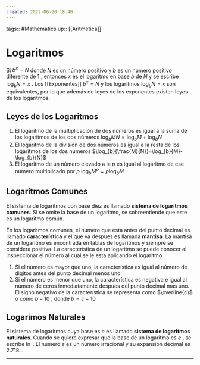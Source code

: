 ```yaml
---
created: 2022-06-20 18:40
---
```

tags:: #Mathematics
up:: [[Aritmetica]]
# Logaritmos
Si $b^{x}=N$ donde $N$ es un número positivo y $b$ es un número positivo diferente de $1$ , entonces $x$ es el logaritmo en base $b$ de $N$ y se escribe $\log_{b}{N}=x$ . Los [[Exponentes]] $b^{x}=N$ y los logaritmos $\log_{b}{N}=x$ son equivalentes, por lo que además de leyes de los exponentes existen leyes de los logaritmos.

## Leyes de los Logaritmos
1. El logaritmo de la multiplicación de dos números es igual a la suma de los logaritmos de los dos números $\log_{b}{MN}=\log_{b}{M}+\log_{b}{N}$
2. El logaritmo de la división de dos números es igual a la resta de los logaritmos de los dos números $\log_{b}{\frac{M}{N}}=\log_{b}{M}-\log_{b}{N}$
3. El logaritmo de un número elevado a la $p$ es igual al logaritmo de ese número multiplicado por $p$ $\log_{b}{M^{p}}=p\log_{b}{M}$

## Logaritmos Comunes
El sistema de logaritmos con base diez es llamado **sistema de logaritmos comunes**. Si se omite la base de un logaritmo, se sobreentiende que este es un logaritmo común.

En los logaritmos comunes, el número que esta antes del punto decimal es llamado **característica** y el que va despues es llamada **mantisa**. La mantisa de un logaritmo es encontrada en tablas de logaritmos y siempre se considera positiva. La característica de un logaritmo se puede conocer al inspeccionar el número al cual se le esta aplicando el logaritmo.
1. Si el número es mayor que uno, la característica es igual al número de digitos antes del punto decimal menos uno
2. Si el número es menor que uno, la característica es negativa e igual al número de ceros inmediatamente despues del punto decimal más uno. El signo negativo de la característica se representa como $\overline{c}$ o como $b-10$ , donde $b=c+10$ 

## Logarimos Naturales
El sistema de logaritmos cuya base es $e$ es llamado **sistema de logaritmos naturales**. Cuando se quiere expresar que la base de un logaritmo es $e$ , se escribe $\ln$ . El número $e$ es un número irracional y su expansión decimal es $2.718\dots$ 
___
